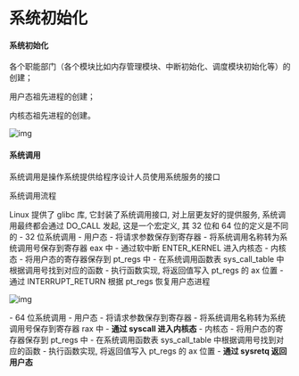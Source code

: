 # 系统初始化

#### 系统初始化

各个职能部门（各个模块比如内存管理模块、中断初始化、调度模块初始化等）的创建；

用户态祖先进程的创建；

内核态祖先进程的创建。

![img](https://static001.geekbang.org/resource/image/cd/01/cdfc33db2fe1e07b6acf8faa3959cb01.jpeg)







#### 系统调用

系统调用是操作系统提供给程序设计人员使用系统服务的接口

系统调用流程

Linux 提供了 glibc 库, 它封装了系统调用接口, 对上层更友好的提供服务, 系统调用最终都会通过 DO_CALL 发起, 这是一个宏定义, 其 32 位和 64 位的定义是不同的
\- 32 位系统调用
  \- 用户态
   \- 将请求参数保存到寄存器
   \- 将系统调用名称转为系统调用号保存到寄存器 eax 中
   \- 通过软中断 ENTER_KERNEL 进入内核态
  \- 内核态
   \- 将用户态的寄存器保存到 pt_regs 中
   \- 在系统调用函数表 sys_call_table 中根据调用号找到对应的函数
   \- 执行函数实现, 将返回值写入 pt_regs 的 ax 位置
   \- 通过 INTERRUPT_RETURN 根据 pt_regs 恢复用户态进程

![img](https://static001.geekbang.org/resource/image/56/06/566299fe7411161bae25b62e7fe20506.jpg)

\- 64 位系统调用
  \- 用户态
   \- 将请求参数保存到寄存器
   \- 将系统调用名称转为系统调用号保存到寄存器 rax 中
   \- **通过 syscall 进入内核态**
  \- 内核态
   \- 将用户态的寄存器保存到 pt_regs 中
   \- 在系统调用函数表 sys_call_table 中根据调用号找到对应的函数
   \- 执行函数实现, 将返回值写入 pt_regs 的 ax 位置
   \- **通过 sysretq 返回用户态**


